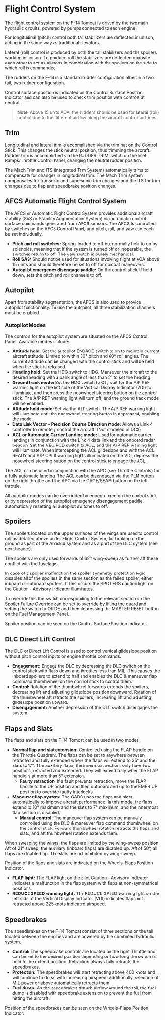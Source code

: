 # Flight Control System

The flight control system on the F-14 Tomcat is driven by the two main hydraulic circuits, powered by pumps connected to each engine.

For longitudinal (pitch) control both tail stabilizers are deflected in unison, acting in the same way as traditional elevators.

Lateral (roll) control is produced by both the tail stabilizers and the spoilers working in unison. To produce roll the stabilizers are deflected opposite each other to act as ailerons in combination with the spoilers on the side to which roll is commanded.

The rudders on the F-14 is a standard rudder configuration albeit in a two tail, two rudder configuration.

Control surface position is indicated on the Control Surface Position Indicator and can also be used to check trim position with controls at neutral.

> **Note:** Above 15 units AOA, the rudders should be used for lateral (roll) control due to the different airflow along the aircraft control surfaces.

## Trim

Longitudinal and lateral trim is accomplished via the trim hat on the Control Stick. This changes the stick neutral position, thus trimming the aircraft. Rudder trim is accomplished via the RUDDER TRIM switch on the Inlet Ramps/Throttle Control Panel, changing the neutral rudder position.

The Mach Trim and ITS (Integrated Trim System) automatically trims to compensate for changes in longitudinal trim. The Mach Trim system compensates for transonic and supersonic trim changes and the ITS for trim changes due to flap and speedbrake position changes.

## AFCS Automatic Flight Control System

The AFCS or Automatic Flight Control System provides additional aircraft stability (SAS or Stability Augmentation System) via automatic control surface commands generated from AFCS sensors. The AFCS is controlled by switches on the AFCS Control Panel, and pitch, roll, and yaw can each be set individually.

- **Pitch and roll switches:** Spring-loaded to off but normally held to on by solenoids, meaning that if the system is turned off or inoperable, the switches return to off. The yaw switch is purely mechanical.
- **Roll SAS:** Should not be used for situations involving flight at AOA above 15 units and should therefore be set to off for combat maneuvers.
- **Autopilot emergency disengage paddle:** On the control stick, if held down, sets the pitch and roll channels to off.

## Autopilot

Apart from stability augmentation, the AFCS is also used to provide autopilot functionality. To use the autopilot, all three stabilization channels must be enabled.

### Autopilot Modes

The controls for the autopilot system are situated on the AFCS Control Panel. Available modes include:

- **Attitude hold:** Set the autopilot ENGAGE switch to on to maintain current aircraft attitude. Limited to within 30° pitch and 60° roll angles. The current attitude can be changed with the control stick and will be held when the stick is released.
- **Heading hold:** Set the HDG switch to HDG. Maneuver the aircraft to the desired heading with a bank angle of less than 5° to set the heading.
- **Ground track mode:** Set the HDG switch to GT, wait for the A/P REF warning light on the left side of the Vertical Display Indicator (VDI) to illuminate, and then press the nosewheel steering button on the control stick. The A/P REF warning light will turn off, and the ground track mode will be enabled.
- **Altitude hold mode:** Set via the ALT switch. The A/P REF warning light will illuminate until the nosewheel steering button is depressed, enabling the mode.
- **Data Link Vector - Precision Course Direction mode:** Allows a Link 4 controller to remotely control the aircraft. (Not modeled in DCS)
- **ACL or Automatic Carrier Landing mode:** Used for automatic carrier landings in conjunction with the Link 4 data link and the onboard radar beacon. Set the VEC/PCD switch to ACL, and the A/P REF warning light will illuminate. When intercepting the ACL glideslope and with the ACL READY and A/P CPLR warning lights illuminated on the VDI, depress the nosewheel steering button on the control stick to engage the ACL.

The ACL can be used in conjunction with the APC (see Throttle Controls) for a fully automatic landing. The ACL can be disengaged via the PLM button on the right throttle and the APC via the CAGE/SEAM button on the left throttle.

All autopilot modes can be overridden by enough force on the control stick or by depression of the autopilot emergency disengagement paddle, automatically resetting all autopilot switches to off.

## Spoilers

The spoilers located on the upper surfaces of the wings are used to control roll as detailed above under Flight Control System, for braking on the ground as part of the Antiskid system and as a part of the DLC system (see next header).

The spoilers are only used forwards of 62° wing-sweep as further aft these conflict with the fuselage.

In case of a spoiler malfunction the spoiler symmetry protection logic disables all of the spoilers in the same section as the failed spoiler, either inboard or outboard spoilers. If this occurs the SPOILERS caution light on the Caution - Advisory Indicator illuminates.

To override this the switch corresponding to the relevant section on the Spoiler Failure Override can be set to override by lifting the guard and setting the switch to ORIDE and then depressing the MASTER RESET button on the Fuel Management Panel.

Spoiler position can be seen on the Control Surface Position Indicator.

## DLC Direct Lift Control

The DLC or Direct Lift Control is used to control vertical glideslope position without pitch control inputs or engine throttle commands.

- **Engagement:** Engage the DLC by depressing the DLC switch on the control stick with flaps down and throttles less than MIL. This causes the inboard spoilers to extend to half and enables the DLC & maneuver flap command thumbwheel on the control stick to control them.
- **Control:** Rotation of the thumbwheel forwards extends the spoilers, decreasing lift and adjusting glideslope position downward. Rotation of the thumbwheel aft retracts the spoilers, increasing lift and adjusting glideslope position upward.
- **Disengagement:** Another depression of the DLC switch disengages the system.

## Flaps and Slats

The flaps and slats on the F-14 Tomcat can be used in two modes.

- **Normal flap and slat extension:** Controlled using the FLAP handle on the Throttle Quadrant. The flaps can be set to anywhere between retracted and fully extended where the flaps will extend to 35° and the slats to 17°. The auxiliary flaps, the innermost section, only have two positions, retracted and extended. They will extend fully when the FLAP handle is at more than 5° extension.
  - **Faulty retraction:** If a fault prevents retraction, move the FLAP handle to the UP position and then outboard and up to the EMER UP position to override faulty interlocks.
- **Maneuver flap system:** The CADC uses the flaps and slats automatically to improve aircraft performance. In this mode, the flaps extend to 10° maximum and the slats to 7° maximum, and the innermost flap section is disabled.
  - **Manual control:** The maneuver flap system can be manually controlled using the DLC & maneuver flap command thumbwheel on the control stick. Forward thumbwheel rotation retracts the flaps and slats, and aft thumbwheel rotation extends them.

When sweeping the wings, the flaps are limited by the wing-sweep position. Aft of 21° sweep, the auxiliary (inboard flaps) are disabled up. Aft of 50°, all flaps are disabled up. The slats are not inhibited by wing-sweep.

Position of the flaps and slats are indicated on the Wheels-Flaps Position Indicator.

- **FLAP light:** The FLAP light on the pilot Caution - Advisory Indicator indicates a malfunction in the flap system with flaps at non-symmetrical positions.
- **REDUCE SPEED warning light:** The REDUCE SPEED warning light on the left side of the Vertical Display Indicator (VDI) indicates flaps not retracted above 225 knots indicated airspeed.

## Speedbrakes

The speedbrakes on the F-14 Tomcat consist of three sections on the tail located between the engines and are powered by the combined hydraulic system.

- **Control:** The speedbrake controls are located on the right Throttle and can be set to the desired position depending on how long the switch is held to the extend position. Retraction always fully retracts the speedbrakes.
- **Protection:** The speedbrakes will start retracting above 400 knots and will continue to do so with increasing airspeed. Additionally, selection of MIL power or above automatically retracts them.
- **Fuel dump:** As the speedbrakes disturb airflow around the tail, the fuel dump is disabled with speedbrake extension to prevent the fuel from hitting the aircraft.

Position of the speedbrakes can be seen on the Wheels-Flaps Position Indicator.
